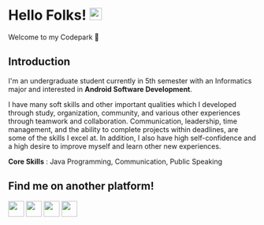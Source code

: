 # Hello Folks! [<img src="https://media.giphy.com/media/hvRJCLFzcasrR4ia7z/giphy.gif" width="25px">](https://fachridantm.github.io/)
Welcome to my Codepark 🏡  

## Introduction
I'm an undergraduate student currently in 5th semester with an Informatics major and interested in **Android Software Development**.  

I have many soft skills and other important qualities which I developed through study, organization, community, and various other experiences through teamwork and collaboration. Communication, leadership, time management, and the ability to complete projects within deadlines, are some of the skills I excel at. In addition, I also have high self-confidence and a high desire to improve myself and learn other new experiences.  

**Core Skills** : Java Programming, Communication, Public Speaking  

## Find me on another platform!

<a href="https://www.linkedin.com/in/fachridantm/">
  <code title="LinkedIn" alt="LinkedIn"><img width="32px" src="https://content.linkedin.com/content/dam/me/brand/en-us/brand-home/logos/In-Blue-Logo.png.original.png"></a></code>
<a href="https://www.instagram.com/fachridantm/">
  <code title="Instagram" alt="Instagram"><img width="32px" src="https://upload.wikimedia.org/wikipedia/commons/thumb/a/a5/Instagram_icon.png/600px-Instagram_icon.png"></a></code>
<a href="https://www.sololearn.com/profile/15468256">
  <code title="SoloLearn" alt="SoloLearn"><img width="32px" src="https://pbs.twimg.com/profile_images/1410707398021550084/MmGTT4dY_400x400.jpg"></a></code>
<a href="https://gitlab.com/fachridantm/">
  <code title="GitLab" alt="GitLab"><img width="32px" src="https://cdn.iconscout.com/icon/free/png-256/gitlab-282507.png"></a></code>

<!-- <details>
    <summary>:zap: Recent GitHub Activity</summary>
<!--START_SECTION:activity-->
<!-- 1. 🗣 Commented on [#3](https://github.com/Dadangdut33/Screen-Translate/issues/3) in [Dadangdut33/Screen-Translate](https://github.com/Dadangdut33/Screen-Translate) -->
<!--END_SECTION:activity--> 
<!--
**fachridantm/fachridantm** is a ✨ _special_ ✨ repository because its `README.md` (this file) appears on your GitHub profile.

Here are some ideas to get you started:

- 🔭 I’m currently working on ...
- 🌱 I’m currently learning ...
- 👯 I’m looking to collaborate on ...
- 🤔 I’m looking for help with ...
- 💬 Ask me about ...
- 📫 How to reach me: ...
- 😄 Pronouns: ...
- ⚡ Fun fact: ...
-->
